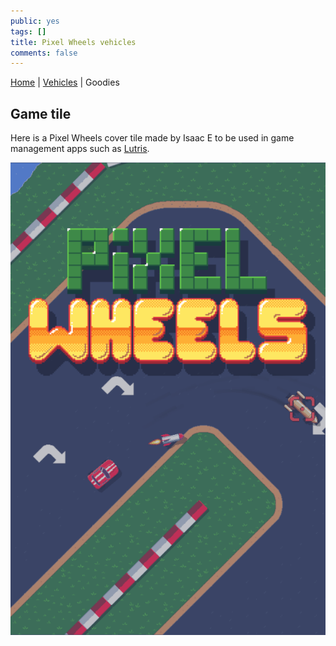 ```yaml
---
public: yes
tags: []
title: Pixel Wheels vehicles
comments: false
---
```


[Home](../) | [Vehicles](../vehicles/) | Goodies

## Game tile

Here is a Pixel Wheels cover tile made by Isaac E to be used in game management apps such as [Lutris][].

[Lutris]: https://lutris.net/

![Game tile](game-tile.png)
